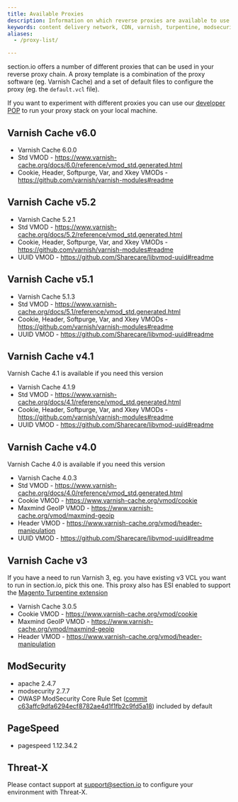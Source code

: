 ```yaml
---
title: Available Proxies
description: Information on which reverse proxies are available to use on section.io's content delivery network.
keywords: content delivery network, CDN, varnish, turpentine, modsecurity, reverse proxies, proxy, proxy template
aliases:
  - /proxy-list/

---
```


section.io offers a number of different proxies that can be used in your reverse proxy chain. A proxy template is a combination of the proxy software (eg. Varnish Cache) and a set of default files to configure the proxy (eg. the `default.vcl` file).

If you want to experiment with different proxies you can use our [developer POP](/docs/developer-pop/) to run your proxy stack on your local machine.

## Varnish Cache v6.0

- Varnish Cache 6.0.0
- Std VMOD - <https://www.varnish-cache.org/docs/6.0/reference/vmod_std.generated.html>
- Cookie, Header, Softpurge, Var, and Xkey VMODs - <https://github.com/varnish/varnish-modules#readme>

## Varnish Cache v5.2

- Varnish Cache 5.2.1
- Std VMOD - <https://www.varnish-cache.org/docs/5.2/reference/vmod_std.generated.html>
- Cookie, Header, Softpurge, Var, and Xkey VMODs - <https://github.com/varnish/varnish-modules#readme>
- UUID VMOD - <https://github.com/Sharecare/libvmod-uuid#readme>

## Varnish Cache v5.1

- Varnish Cache 5.1.3
- Std VMOD - <https://www.varnish-cache.org/docs/5.1/reference/vmod_std.generated.html>
- Cookie, Header, Softpurge, Var, and Xkey VMODs - <https://github.com/varnish/varnish-modules#readme>
- UUID VMOD - <https://github.com/Sharecare/libvmod-uuid#readme>

## Varnish Cache v4.1

Varnish Cache 4.1 is available if you need this version

- Varnish Cache 4.1.9
- Std VMOD - <https://www.varnish-cache.org/docs/4.1/reference/vmod_std.generated.html>
- Cookie, Header, Softpurge, Var, and Xkey VMODs - <https://github.com/varnish/varnish-modules#readme>
- UUID VMOD - <https://github.com/Sharecare/libvmod-uuid#readme>

## Varnish Cache v4.0

Varnish Cache 4.0 is available if you need this version

- Varnish Cache 4.0.3
- Std VMOD - <https://www.varnish-cache.org/docs/4.0/reference/vmod_std.generated.html>
- Cookie VMOD - <https://www.varnish-cache.org/vmod/cookie>
- Maxmind GeoIP VMOD - <https://www.varnish-cache.org/vmod/maxmind-geoip>
- Header VMOD - <https://www.varnish-cache.org/vmod/header-manipulation>
- UUID VMOD - <https://github.com/Sharecare/libvmod-uuid#readme>

## Varnish Cache v3

If you have a need to run Varnish 3, eg. you have existing v3 VCL you want to run in section.io, pick this one. This proxy also has ESI enabled to support the [Magento Turpentine extension]

- Varnish Cache 3.0.5
- Cookie VMOD - <https://www.varnish-cache.org/vmod/cookie>
- Maxmind GeoIP VMOD - <https://www.varnish-cache.org/vmod/maxmind-geoip>
- Header VMOD - <https://www.varnish-cache.org/vmod/header-manipulation>

## ModSecurity

- apache 2.4.7
- modsecurity 2.7.7
- OWASP ModSecurity Core Rule Set ([commit c63affc9dfa6294ecf8782ae4d1f1fb2c9fd5a18]) included by default

## PageSpeed

- pagespeed 1.12.34.2

## Threat-X

Please contact support at [support@section.io](mailto:support@section.io) to configure your environment with Threat-X.

  [Magento Turpentine extension]: https://github.com/nexcess/magento-turpentine
  [commit c63affc9dfa6294ecf8782ae4d1f1fb2c9fd5a18]: https://github.com/SpiderLabs/owasp-modsecurity-crs/tree/c63affc9dfa6294ecf8782ae4d1f1fb2c9fd5a18
